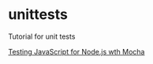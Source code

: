 # unittests
Tutorial for unit tests

[Testing JavaScript for Node.js wth Mocha](https://app.pluralsight.com/course-player?clipId=91514ae8-dbca-4511-ba02-c45083fcd394)
